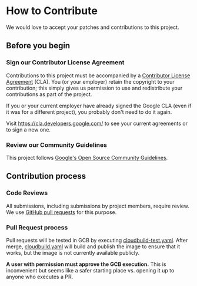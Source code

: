 # How to Contribute

We would love to accept your patches and contributions to this project.

## Before you begin

### Sign our Contributor License Agreement

Contributions to this project must be accompanied by a
[Contributor License Agreement](https://cla.developers.google.com/about) (CLA).
You (or your employer) retain the copyright to your contribution; this simply
gives us permission to use and redistribute your contributions as part of the
project.

If you or your current employer have already signed the Google CLA (even if it
was for a different project), you probably don't need to do it again.

Visit <https://cla.developers.google.com/> to see your current agreements or to
sign a new one.

### Review our Community Guidelines

This project follows [Google's Open Source Community
Guidelines](https://opensource.google/conduct/).

## Contribution process

### Code Reviews

All submissions, including submissions by project members, require review. We
use [GitHub pull requests](https://docs.github.com/articles/about-pull-requests)
for this purpose.

### Pull Request process

Pull requests will be tested in GCB by executing [cloudbuild-test.yaml](./cloudbuild-test.yaml).
After merge, [cloudbuild.yaml](cloudbuild.yaml) will build and publish the image to ensure that
it works, but the image is not currently available publicly.

**A user with permission must approve the GCB execution.** This is inconvenient but seems like a
safer starting place vs. opening it up to anyone who executes a PR.

